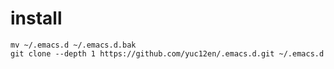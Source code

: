 # install
```shell
mv ~/.emacs.d ~/.emacs.d.bak
git clone --depth 1 https://github.com/yuc12en/.emacs.d.git ~/.emacs.d
```

